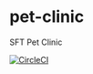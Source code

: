 # pet-clinic
SFT Pet Clinic

[![CircleCI](https://circleci.com/gh/shingeru/pet-clinic.svg?style=svg)](https://circleci.com/gh/shingeru/pet-clinic)